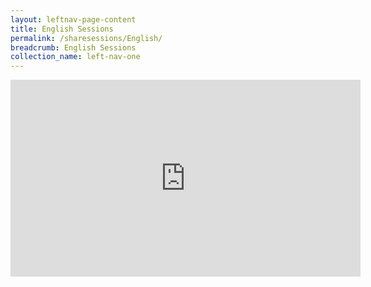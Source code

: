 ```yaml
---
layout: leftnav-page-content
title: English Sessions
permalink: /sharesessions/English/
breadcrumb: English Sessions
collection_name: left-nav-one
---
```


<iframe width="560" height="315" src="https://www.youtube.com/embed/GlJU3U2eDwA" frameborder="0" allow="accelerometer; autoplay; encrypted-media; gyroscope; picture-in-picture" allowfullscreen></iframe>
